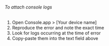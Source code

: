 ###### To attach console logs
1. Open Console.app > [Your device name] 
2. Reproduce the error and note the exact time
3. Look for logs occurring at the time of error
4. Copy-paste them into the text field above